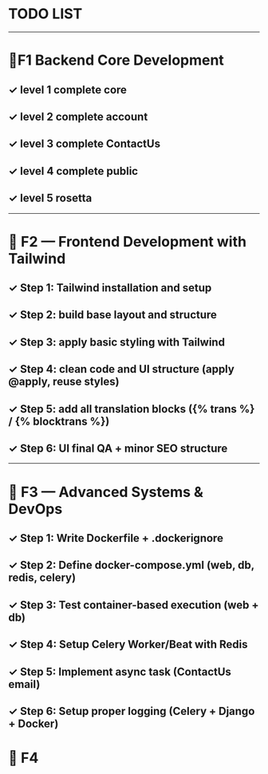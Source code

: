 # TODO LIST

---
# 🚩F1 Backend Core Development

## ✓ level 1 complete core
## ✓ level 2 complete account
## ✓ level 3 complete ContactUs
## ✓ level 4 complete public
## ✓ level 5 rosetta


-----

# 🚩 F2 — Frontend Development with Tailwind

## ✓ Step 1: Tailwind installation and setup
## ✓ Step 2: build base layout and structure
## ✓ Step 3: apply basic styling with Tailwind
## ✓ Step 4: clean code and UI structure (apply @apply, reuse styles)
## ✓ Step 5: add all translation blocks ({% trans %} / {% blocktrans %})
## ✓ Step 6: UI final QA + minor SEO structure

-----

# 🚩 F3 — Advanced Systems & DevOps

## ✓ Step 1: Write Dockerfile + .dockerignore
## ✓ Step 2: Define docker-compose.yml (web, db, redis, celery)
## ✓ Step 3: Test container-based execution (web + db)
## ✓ Step 4: Setup Celery Worker/Beat with Redis
## ✓ Step 5: Implement async task (ContactUs email)
## ✓ Step 6: Setup proper logging (Celery + Django + Docker)


# 🚩 F4